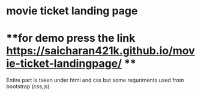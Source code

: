 # **movie ticket landing page**

# **for demo press the link https://saicharan421k.github.io/movie-ticket-landingpage/ **
Entire part is taken under html and css but some requriments used from bootstrap (css,js)

